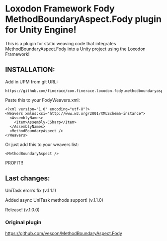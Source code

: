 # Loxodon Framework Fody MethodBoundaryAspect.Fody plugin for Unity Engine!

This is a plugin for static weaving code that integrates MethodBoundaryAspect.Fody into a Unity project using the Loxodon Framework!

## INSTALLATION:

Add in UPM from git URL:
```
https://github.com/finerace/com.finerace.loxodon.fody.methodboundaryaspect.git
```

Paste this to your FodyWeavers.xml:

```
<?xml version="1.0" encoding="utf-8"?>
<Weavers xmlns:xsi="http://www.w3.org/2001/XMLSchema-instance">
  <AssemblyNames>
    <Item>Assembly-CSharp</Item>
  </AssemblyNames>
  <MethodBoundaryAspect />
</Weavers>
```

Or just add this to your weavers list:

```
<MethodBoundaryAspect />
```

PROFIT!!

## Last changes:

UniTask erorrs fix (v.1.1.1)

Added async UniTask methods support! (v.1.1.0)

Release! (v.1.0.0)

### Original plugin
https://github.com/vescon/MethodBoundaryAspect.Fody
